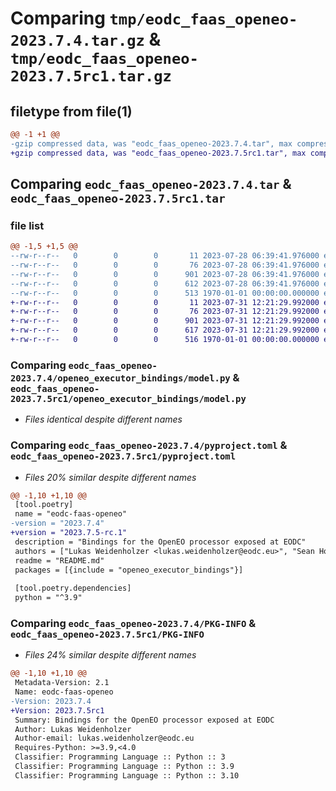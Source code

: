 # Comparing `tmp/eodc_faas_openeo-2023.7.4.tar.gz` & `tmp/eodc_faas_openeo-2023.7.5rc1.tar.gz`

## filetype from file(1)

```diff
@@ -1 +1 @@
-gzip compressed data, was "eodc_faas_openeo-2023.7.4.tar", max compression
+gzip compressed data, was "eodc_faas_openeo-2023.7.5rc1.tar", max compression
```

## Comparing `eodc_faas_openeo-2023.7.4.tar` & `eodc_faas_openeo-2023.7.5rc1.tar`

### file list

```diff
@@ -1,5 +1,5 @@
--rw-r--r--   0        0        0       11 2023-07-28 06:39:41.976000 eodc_faas_openeo-2023.7.4/README.md
--rw-r--r--   0        0        0       76 2023-07-28 06:39:41.976000 eodc_faas_openeo-2023.7.4/openeo_executor_bindings/__init__.py
--rw-r--r--   0        0        0      901 2023-07-28 06:39:41.976000 eodc_faas_openeo-2023.7.4/openeo_executor_bindings/model.py
--rw-r--r--   0        0        0      612 2023-07-28 06:39:41.976000 eodc_faas_openeo-2023.7.4/pyproject.toml
--rw-r--r--   0        0        0      513 1970-01-01 00:00:00.000000 eodc_faas_openeo-2023.7.4/PKG-INFO
+-rw-r--r--   0        0        0       11 2023-07-31 12:21:29.992000 eodc_faas_openeo-2023.7.5rc1/README.md
+-rw-r--r--   0        0        0       76 2023-07-31 12:21:29.992000 eodc_faas_openeo-2023.7.5rc1/openeo_executor_bindings/__init__.py
+-rw-r--r--   0        0        0      901 2023-07-31 12:21:29.992000 eodc_faas_openeo-2023.7.5rc1/openeo_executor_bindings/model.py
+-rw-r--r--   0        0        0      617 2023-07-31 12:21:29.992000 eodc_faas_openeo-2023.7.5rc1/pyproject.toml
+-rw-r--r--   0        0        0      516 1970-01-01 00:00:00.000000 eodc_faas_openeo-2023.7.5rc1/PKG-INFO
```

### Comparing `eodc_faas_openeo-2023.7.4/openeo_executor_bindings/model.py` & `eodc_faas_openeo-2023.7.5rc1/openeo_executor_bindings/model.py`

 * *Files identical despite different names*

### Comparing `eodc_faas_openeo-2023.7.4/pyproject.toml` & `eodc_faas_openeo-2023.7.5rc1/pyproject.toml`

 * *Files 20% similar despite different names*

```diff
@@ -1,10 +1,10 @@
 [tool.poetry]
 name = "eodc-faas-openeo"
-version = "2023.7.4"
+version = "2023.7.5-rc.1"
 description = "Bindings for the OpenEO processor exposed at EODC"
 authors = ["Lukas Weidenholzer <lukas.weidenholzer@eodc.eu>", "Sean Hoyal <sean.hoyal@eodc.eu>", "Valentina Hutter <valentina.hutter@eodc.eu>"]
 readme = "README.md"
 packages = [{include = "openeo_executor_bindings"}]
 
 [tool.poetry.dependencies]
 python = "^3.9"
```

### Comparing `eodc_faas_openeo-2023.7.4/PKG-INFO` & `eodc_faas_openeo-2023.7.5rc1/PKG-INFO`

 * *Files 24% similar despite different names*

```diff
@@ -1,10 +1,10 @@
 Metadata-Version: 2.1
 Name: eodc-faas-openeo
-Version: 2023.7.4
+Version: 2023.7.5rc1
 Summary: Bindings for the OpenEO processor exposed at EODC
 Author: Lukas Weidenholzer
 Author-email: lukas.weidenholzer@eodc.eu
 Requires-Python: >=3.9,<4.0
 Classifier: Programming Language :: Python :: 3
 Classifier: Programming Language :: Python :: 3.9
 Classifier: Programming Language :: Python :: 3.10
```

